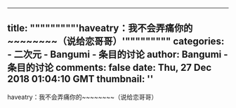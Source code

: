
---
title: """""""""'haveatry：我不会弄痛你的~~~~~~~~（说给恋哥哥）'"""""""""
categories: 
    - 二次元
    - Bangumi - 条目的讨论
author: Bangumi - 条目的讨论
comments: false
date: Thu, 27 Dec 2018 01:04:10 GMT
thumbnail: ''
---

<div>   
haveatry：我不会弄痛你的~~~~~~~~（说给恋哥哥）  
</div>
            